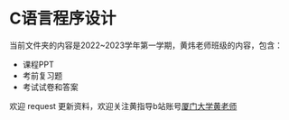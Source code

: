 # C语言程序设计

当前文件夹的内容是2022~2023学年第一学期，黄炜老师班级的内容，包含：
- 课程PPT
- 考前复习题
- 考试试卷和答案

欢迎 request 更新资料，欢迎关注黄指导b站账号[厦门大学黄老师](https://space.bilibili.com/8081870?spm_id_from=333.337.0.0)
